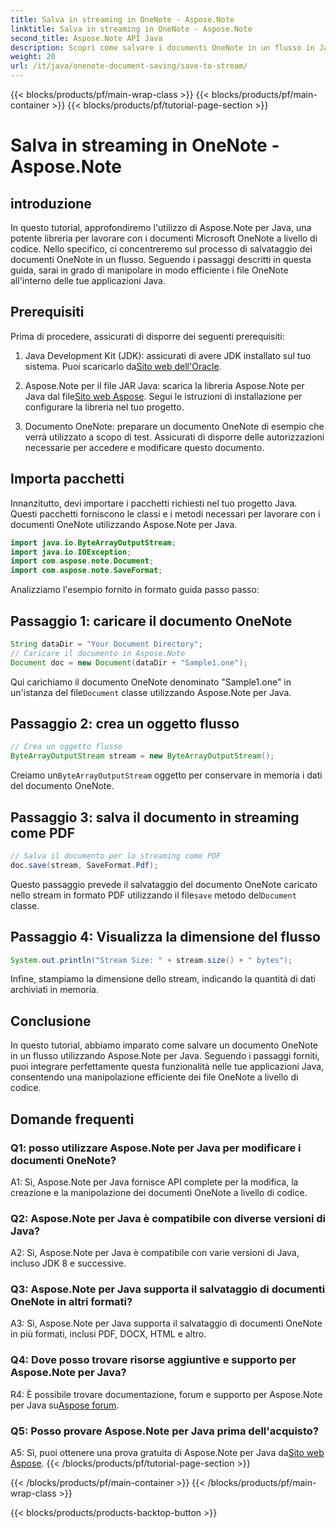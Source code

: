 ```yaml
---
title: Salva in streaming in OneNote - Aspose.Note
linktitle: Salva in streaming in OneNote - Aspose.Note
second_title: Aspose.Note API Java
description: Scopri come salvare i documenti OneNote in un flusso in Java utilizzando Aspose.Note. Integra facilmente questa funzionalità nelle tue applicazioni.
weight: 20
url: /it/java/onenote-document-saving/save-to-stream/
---
```


{{< blocks/products/pf/main-wrap-class >}}
{{< blocks/products/pf/main-container >}}
{{< blocks/products/pf/tutorial-page-section >}}

# Salva in streaming in OneNote - Aspose.Note

## introduzione

In questo tutorial, approfondiremo l'utilizzo di Aspose.Note per Java, una potente libreria per lavorare con i documenti Microsoft OneNote a livello di codice. Nello specifico, ci concentreremo sul processo di salvataggio dei documenti OneNote in un flusso. Seguendo i passaggi descritti in questa guida, sarai in grado di manipolare in modo efficiente i file OneNote all'interno delle tue applicazioni Java.

## Prerequisiti

Prima di procedere, assicurati di disporre dei seguenti prerequisiti:

1.  Java Development Kit (JDK): assicurati di avere JDK installato sul tuo sistema. Puoi scaricarlo da[Sito web dell'Oracle](https://www.oracle.com/java/technologies/javase-jdk11-downloads.html).
   
2.  Aspose.Note per il file JAR Java: scarica la libreria Aspose.Note per Java dal file[Sito web Aspose](https://releases.aspose.com/note/java/). Segui le istruzioni di installazione per configurare la libreria nel tuo progetto.

3. Documento OneNote: preparare un documento OneNote di esempio che verrà utilizzato a scopo di test. Assicurati di disporre delle autorizzazioni necessarie per accedere e modificare questo documento.

## Importa pacchetti

Innanzitutto, devi importare i pacchetti richiesti nel tuo progetto Java. Questi pacchetti forniscono le classi e i metodi necessari per lavorare con i documenti OneNote utilizzando Aspose.Note per Java.

```java
import java.io.ByteArrayOutputStream;
import java.io.IOException;
import com.aspose.note.Document;
import com.aspose.note.SaveFormat;
```

Analizziamo l'esempio fornito in formato guida passo passo:

## Passaggio 1: caricare il documento OneNote

```java
String dataDir = "Your Document Directory";
// Caricare il documento in Aspose.Note
Document doc = new Document(dataDir + "Sample1.one");
```

 Qui carichiamo il documento OneNote denominato "Sample1.one" in un'istanza del file`Document` classe utilizzando Aspose.Note per Java.

## Passaggio 2: crea un oggetto flusso

```java
// Crea un oggetto flusso
ByteArrayOutputStream stream = new ByteArrayOutputStream();
```

 Creiamo un`ByteArrayOutputStream` oggetto per conservare in memoria i dati del documento OneNote.

## Passaggio 3: salva il documento in streaming come PDF

```java
// Salva il documento per lo streaming come PDF
doc.save(stream, SaveFormat.Pdf);
```

 Questo passaggio prevede il salvataggio del documento OneNote caricato nello stream in formato PDF utilizzando il file`save` metodo del`Document` classe.

## Passaggio 4: Visualizza la dimensione del flusso

```java
System.out.println("Stream Size: " + stream.size() + " bytes");
```

Infine, stampiamo la dimensione dello stream, indicando la quantità di dati archiviati in memoria.

## Conclusione

In questo tutorial, abbiamo imparato come salvare un documento OneNote in un flusso utilizzando Aspose.Note per Java. Seguendo i passaggi forniti, puoi integrare perfettamente questa funzionalità nelle tue applicazioni Java, consentendo una manipolazione efficiente dei file OneNote a livello di codice.

## Domande frequenti

### Q1: posso utilizzare Aspose.Note per Java per modificare i documenti OneNote?

A1: Sì, Aspose.Note per Java fornisce API complete per la modifica, la creazione e la manipolazione dei documenti OneNote a livello di codice.

### Q2: Aspose.Note per Java è compatibile con diverse versioni di Java?

A2: Sì, Aspose.Note per Java è compatibile con varie versioni di Java, incluso JDK 8 e successive.

### Q3: Aspose.Note per Java supporta il salvataggio di documenti OneNote in altri formati?

A3: Sì, Aspose.Note per Java supporta il salvataggio di documenti OneNote in più formati, inclusi PDF, DOCX, HTML e altro.

### Q4: Dove posso trovare risorse aggiuntive e supporto per Aspose.Note per Java?

R4: È possibile trovare documentazione, forum e supporto per Aspose.Note per Java su[Aspose forum](https://forum.aspose.com/c/note/28).

### Q5: Posso provare Aspose.Note per Java prima dell'acquisto?

 A5: Sì, puoi ottenere una prova gratuita di Aspose.Note per Java da[Sito web Aspose](https://releases.aspose.com/).
{{< /blocks/products/pf/tutorial-page-section >}}

{{< /blocks/products/pf/main-container >}}
{{< /blocks/products/pf/main-wrap-class >}}

{{< blocks/products/products-backtop-button >}}
